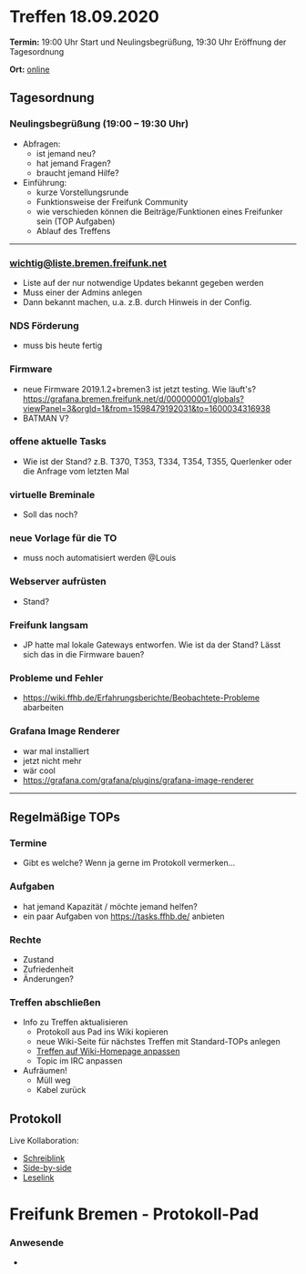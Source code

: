 # Treffen 18.09.2020

**Termin:** 19:00 Uhr Start und Neulingsbegrüßung, 19:30 Uhr Eröffnung der Tagesordnung

**Ort:** [online](https://bremen.freifunk.net/to/videokonf)

## Tagesordnung
### Neulingsbegrüßung (19:00 – 19:30 Uhr)

- Abfragen:
    - ist jemand neu?
    - hat jemand Fragen?
    - braucht jemand Hilfe?
- Einführung:
    - kurze Vorstellungsrunde
    - Funktionsweise der Freifunk Community
    - wie verschieden können die Beiträge/Funktionen eines Freifunker sein (TOP Aufgaben)
    - Ablauf des Treffens

---
### wichtig@liste.bremen.freifunk.net
- Liste auf der nur notwendige Updates bekannt gegeben werden
- Muss einer der Admins anlegen
- Dann bekannt machen, u.a. z.B. durch Hinweis in der Config.

### NDS Förderung
- muss bis heute fertig

### Firmware
- neue Firmware 2019.1.2+bremen3 ist jetzt testing. Wie läuft's? https://grafana.bremen.freifunk.net/d/000000001/globals?viewPanel=3&orgId=1&from=1598479192031&to=1600034316938
- BATMAN V?

### offene aktuelle Tasks
- Wie ist der Stand? z.B. T370, T353, T334, T354, T355, Querlenker oder die Anfrage vom letzten Mal

### virtuelle Breminale
- Soll das noch?

### neue Vorlage für die TO
- muss noch automatisiert werden @Louis
 
### Webserver aufrüsten
- Stand?

### Freifunk langsam
- JP hatte mal lokale Gateways entworfen. Wie ist da der Stand? Lässt sich das in die Firmware bauen?

### Probleme und Fehler
- https://wiki.ffhb.de/Erfahrungsberichte/Beobachtete-Probleme abarbeiten

### Grafana Image Renderer
- war mal installiert
- jetzt nicht mehr
- wär cool
- https://grafana.com/grafana/plugins/grafana-image-renderer

---
## Regelmäßige TOPs

### Termine

- Gibt es welche? Wenn ja gerne im Protokoll vermerken...

### Aufgaben

- hat jemand Kapazität / möchte jemand helfen?
- ein paar Aufgaben von https://tasks.ffhb.de/ anbieten

### Rechte

- Zustand
- Zufriedenheit
- Änderungen?

### Treffen abschließen

- Info zu Treffen aktualisieren
  - Protokoll aus Pad ins Wiki kopieren
  - neue Wiki-Seite für nächstes Treffen mit Standard-TOPs anlegen
  - [Treffen auf Wiki-Homepage anpassen](https://wiki.bremen.freifunk.net/Home)
  - Topic im IRC anpassen
- Aufräumen!
  - Müll weg
  - Kabel zurück

## Protokoll

Live Kollaboration:

* [Schreiblink](https://hackmd.io/AwDgnA7ATArKC0BGGBjAzPALAUzSeARgYgGzxQAmEFFwiKBEKAhkA===?edit)
* [Side-by-side](https://hackmd.io/AwDgnA7ATArKC0BGGBjAzPALAUzSeARgYgGzxQAmEFFwiKBEKAhkA===?both)
* [Leselink](https://hackmd.io/AwDgnA7ATArKC0BGGBjAzPALAUzSeARgYgGzxQAmEFFwiKBEKAhkA===?view)

# Freifunk Bremen - Protokoll-Pad

### Anwesende
- 